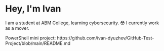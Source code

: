 <h1>Hey, I'm Ivan</h1>
<p>I am a student at ABM College, learning cybersecurity. &#128563; I currently work as a mover.</p>
<p>PowerShell mini project:
https://github.com/ivan-dyuzhev/GitHub-Test-Project/blob/main/README.md</p>
<!--
**ivan-dyuzhev/ivan-dyuzhev** is a ✨ _special_ ✨ repository because its `README.md` (this file) appears on your GitHub profile.

